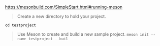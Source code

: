 https://mesonbuild.com/SimpleStart.html#running-meson

>Create a new directory to hold your project.
```mkdir testproject
cd testproject
```
>Use Meson to create and build a new sample project.
`meson init --name testproject --buil`
